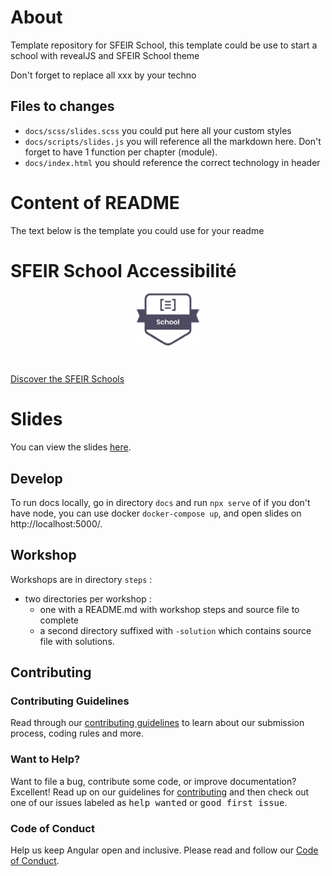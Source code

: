 # About

Template repository for SFEIR School, this template could be use to start a school with revealJS and SFEIR School theme

Don't forget to replace all xxx by your techno

## Files to changes

- `docs/scss/slides.scss` you could put here all your custom styles
- `docs/scripts/slides.js` you will reference all the markdown here. Don't forget to have 1 function per chapter (module).
- `docs/index.html` you should reference the correct technology in header

# Content of README

The text below is the template you could use for your readme

# SFEIR School Accessibilité

<p align="center">
 <img style="display:block" width="20%" height="20%" src="./docs/assets/images/sfeir-school-logo.png" alt="SFEIR School logo">
</p>

<br/>

[Discover the SFEIR Schools](https://www.sfeir.com/fr/contenus-dexperts/sfeir-school)

# Slides

You can view the slides [here](https://sfeir-open-source.github.io/sfeir-school-xxx/).

## Develop

To run docs locally, go in directory `docs` and run `npx serve` of if you don't have node, you can use docker `docker-compose up`, and open slides on http://localhost:5000/.

## Workshop

Workshops are in directory `steps` : 
* two directories per workshop :
  * one with a README.md with workshop steps and source file to complete
  * a second directory suffixed with `-solution` which contains source file with solutions.

## Contributing

### Contributing Guidelines

Read through our [contributing guidelines][contributing] to learn about our submission process, coding rules and more.

### Want to Help?

Want to file a bug, contribute some code, or improve documentation? Excellent! Read up on our guidelines for [contributing][contributing] and then check out one of our issues labeled as <kbd>help wanted</kbd> or <kbd>good first issue</kbd>.

### Code of Conduct

Help us keep Angular open and inclusive. Please read and follow our [Code of Conduct][codeofconduct].

[contributing]: CONTRIBUTING.md
[codeofconduct]: https://github.com/sfeir-open-source/code-of-conduct/blob/master/CODE_OF_CONDUCT.md
